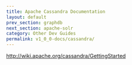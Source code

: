 ```yaml
---
title: Apache Cassandra Documentation
layout: default
prev_section: graphdb
next_section: apache-solr
category: Other Dev Guides
permalink: v1_0_0-docs/cassandra/
---
```


http://wiki.apache.org/cassandra/GettingStarted
